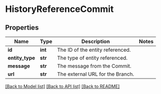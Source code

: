# HistoryReferenceCommit

## Properties
Name | Type | Description | Notes
------------ | ------------- | ------------- | -------------
**id** | **int** | The ID of the entity referenced. | 
**entity_type** | **str** | The type of entity referenced. | 
**message** | **str** | The message from the Commit. | 
**url** | **str** | The external URL for the Branch. | 

[[Back to Model list]](../README.md#documentation-for-models) [[Back to API list]](../README.md#documentation-for-api-endpoints) [[Back to README]](../README.md)

